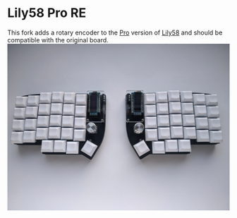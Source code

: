 # Lily58 Pro RE
This fork adds a rotary encoder to the [Pro](https://github.com/kata0510/Lily58/tree/master/Pro) version of [Lily58](https://github.com/kata0510/Lily58) and should be compatible with the original board.  
![Lily58-Pic](lily58.jpg)

